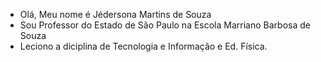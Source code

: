 - Olá, Meu nome é Jédersona Martins de Souza
- Sou Professor do Estado de São Paulo na Escola Marriano Barbosa de Souza
- Leciono a diciplina de Tecnologia e Informação e Ed. Física. 
<!---
Profjedy/Profjedy is a ✨ special ✨ repository because its `README.md` (this file) appears on your GitHub profile.
You can click the Preview link to take a look at your changes.
--->
